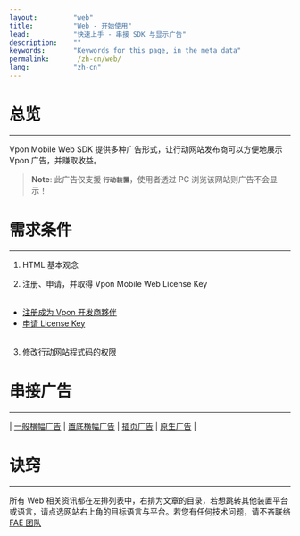 ```yaml
---
layout:         "web"
title:          "Web - 开始使用"
lead:           "快速上手 - 串接 SDK 与显示广告"
description:    ""
keywords:       "Keywords for this page, in the meta data"
permalink:       /zh-cn/web/
lang:           "zh-cn"
---
```


# 总览
---
Vpon Mobile Web SDK 提供多种广告形式，让行动网站发布商可以方便地展示 Vpon 广告，并赚取收益。


> **Note**:
>此广告仅支援<strong> `行动装置`</strong>，使用者透过 PC 浏览该网站则广告不会显示！



# 需求条件
---

1. HTML 基本观念

2. 注册、申请，并取得 Vpon Mobile Web License Key<br><br>
* [注册成为 Vpon 开发商夥伴](http://console.vpon.com/register.action)
* [申请 License Key](http://console.vpon.com)
<br><br>
3. 修改行动网站程式码的权限

# 串接广告
---

| [一般横幅广告][1] | [置底横幅广告][2] | [插页广告][3] | [原生广告][4] |




# 诀窍
---
所有 Web 相关资讯都在左排列表中，右排为文章的目录，若想跳转其他装置平台或语言，请点选网站右上角的目标语言与平台。若您有任何技术问题，请不吝联络 [FAE 团队](mailto:fae@vpon.com)


[1]: {{site.baseurl}}/zh-cn/web/original-banner/
[2]: {{site.baseurl}}/zh-cn/web/adhesion-banner/
[3]: {{site.baseurl}}/zh-cn/web/interstitial/
[4]: {{site.baseurl}}/zh-cn/web/native/
